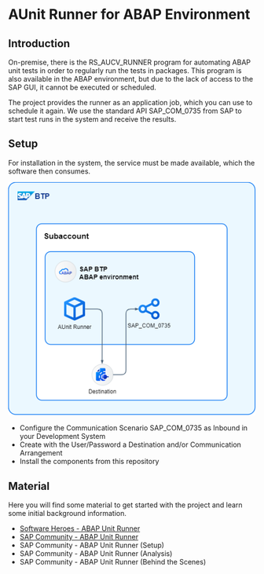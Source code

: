 # AUnit Runner for ABAP Environment

## Introduction

On-premise, there is the RS_AUCV_RUNNER program for automating ABAP unit tests in order to regularly run the tests in packages. This program is also available in the ABAP environment, but due to the lack of access to the SAP GUI, it cannot be executed or scheduled.

The project provides the runner as an application job, which you can use to schedule it again. We use the standard API SAP_COM_0735 from SAP to start test runs in the system and receive the results.

## Setup

For installation in the system, the service must be made available, which the software then consumes.

![Setup](./img/setup-00.png)

- Configure the Communication Scenario SAP_COM_0735 as Inbound in your Development System
- Create with the User/Password a Destination and/or Communication Arrangement
- Install the components from this repository

## Material

Here you will find some material to get started with the project and learn some initial background information.

- [Software Heroes - ABAP Unit Runner](https://software-heroes.com/en/blog/btp-abap-unit-runner-en)
- [SAP Community - ABAP Unit Runner](https://community.sap.com/t5/technology-blogs-by-members/abap-environment-abap-unit-runner/ba-p/14009704)
- SAP Community - ABAP Unit Runner (Setup)
- SAP Community - ABAP Unit Runner (Analysis)
- SAP Community - ABAP Unit Runner (Behind the Scenes)
